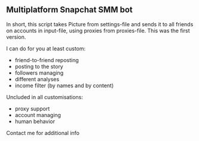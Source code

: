 <h2>Multiplatform Snapchat SMM bot</h2>

In short, this script takes Picture from settings-file and sends it to all friends on accounts in input-file, using proxies from proxies-file. This was the first version. 

I can do for you at least custom:
- friend-to-friend reposting
- posting to the story
- followers managing 
- different analyses
- income filter (by names and by content)


Uncluded in all customisations:
- proxy support
- account managing
- human behavior


Contact me for additional info
